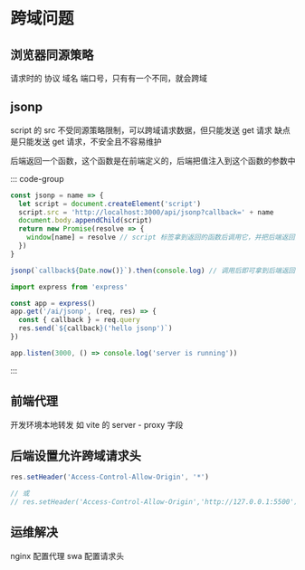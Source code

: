 # 跨域问题

## 浏览器同源策略

请求时的 协议 域名 端口号，只有有一个不同，就会跨域

## jsonp

script 的 src 不受同源策略限制，可以跨域请求数据，但只能发送 get 请求
缺点是只能发送 get 请求，不安全且不容易维护

后端返回一个函数，这个函数是在前端定义的，后端把值注入到这个函数的参数中

::: code-group

```js [frontend]
const jsonp = name => {
  let script = document.createElement('script')
  script.src = 'http://localhost:3000/api/jsonp?callback=' + name
  document.body.appendChild(script)
  return new Promise(resolve => {
    window[name] = resolve // script 标签拿到返回的函数后调用它，并把后端返回的参数resolve出去
  })
}

jsonp(`callback${Date.now()}`).then(console.log) // 调用后即可拿到后端返回的数据
```

```js [backend]
import express from 'express'

const app = express()
app.get('/ai/jsonp', (req, res) => {
  const { callback } = req.query
  res.send(`${callback}('hello jsonp')`)
})

app.listen(3000, () => console.log('server is running'))
```

:::

## 前端代理

开发环境本地转发 如 vite 的 server - proxy 字段

## 后端设置允许跨域请求头

```js
res.setHeader('Access-Control-Allow-Origin', '*')

// 或
// res.setHeader('Access-Control-Allow-Origin','http://127.0.0.1:5500') 只针对5500端口
```

## 运维解决

nginx 配置代理
swa 配置请求头
